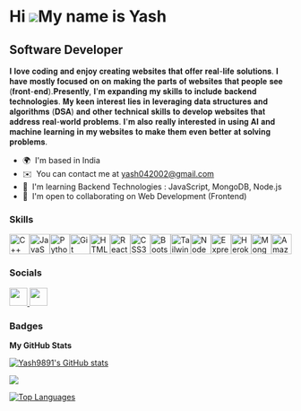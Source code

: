 Hi ![](https://user-images.githubusercontent.com/18350557/176309783-0785949b-9127-417c-8b55-ab5a4333674e.gif)My name is Yash
============================================================================================================================
 
Software Developer
--------------------------------------------------

𝐈 𝐥𝐨𝐯𝐞 𝐜𝐨𝐝𝐢𝐧𝐠 𝐚𝐧𝐝 𝐞𝐧𝐣𝐨𝐲 𝐜𝐫𝐞𝐚𝐭𝐢𝐧𝐠 𝐰𝐞𝐛𝐬𝐢𝐭𝐞𝐬 𝐭𝐡𝐚𝐭 𝐨𝐟𝐟𝐞𝐫 𝐫𝐞𝐚𝐥-𝐥𝐢𝐟𝐞 𝐬𝐨𝐥𝐮𝐭𝐢𝐨𝐧𝐬. 𝐈 𝐡𝐚𝐯𝐞 𝐦𝐨𝐬𝐭𝐥𝐲 𝐟𝐨𝐜𝐮𝐬𝐞𝐝 𝐨𝐧 𝐨𝐧 𝐦𝐚𝐤𝐢𝐧𝐠 𝐭𝐡𝐞 𝐩𝐚𝐫𝐭𝐬 𝐨𝐟 𝐰𝐞𝐛𝐬𝐢𝐭𝐞𝐬 𝐭𝐡𝐚𝐭 𝐩𝐞𝐨𝐩𝐥𝐞 𝐬𝐞𝐞 (𝐟𝐫𝐨𝐧𝐭-𝐞𝐧𝐝).𝐏𝐫𝐞𝐬𝐞𝐧𝐭𝐥𝐲, 𝐈'𝐦 𝐞𝐱𝐩𝐚𝐧𝐝𝐢𝐧𝐠 𝐦𝐲 𝐬𝐤𝐢𝐥𝐥𝐬 𝐭𝐨 𝐢𝐧𝐜𝐥𝐮𝐝𝐞 𝐛𝐚𝐜𝐤𝐞𝐧𝐝 𝐭𝐞𝐜𝐡𝐧𝐨𝐥𝐨𝐠𝐢𝐞𝐬. 𝐌𝐲 𝐤𝐞𝐞𝐧 𝐢𝐧𝐭𝐞𝐫𝐞𝐬𝐭 𝐥𝐢𝐞𝐬 𝐢𝐧 𝐥𝐞𝐯𝐞𝐫𝐚𝐠𝐢𝐧𝐠 𝐝𝐚𝐭𝐚 𝐬𝐭𝐫𝐮𝐜𝐭𝐮𝐫𝐞𝐬 𝐚𝐧𝐝 𝐚𝐥𝐠𝐨𝐫𝐢𝐭𝐡𝐦𝐬 (𝐃𝐒𝐀) 𝐚𝐧𝐝 𝐨𝐭𝐡𝐞𝐫 𝐭𝐞𝐜𝐡𝐧𝐢𝐜𝐚𝐥 𝐬𝐤𝐢𝐥𝐥𝐬 𝐭𝐨 𝐝𝐞𝐯𝐞𝐥𝐨𝐩 𝐰𝐞𝐛𝐬𝐢𝐭𝐞𝐬 𝐭𝐡𝐚𝐭 𝐚𝐝𝐝𝐫𝐞𝐬𝐬 𝐫𝐞𝐚𝐥-𝐰𝐨𝐫𝐥𝐝 𝐩𝐫𝐨𝐛𝐥𝐞𝐦𝐬. 𝐈'𝐦 𝐚𝐥𝐬𝐨 𝐫𝐞𝐚𝐥𝐥𝐲 𝐢𝐧𝐭𝐞𝐫𝐞𝐬𝐭𝐞𝐝 𝐢𝐧 𝐮𝐬𝐢𝐧𝐠 𝐀𝐈 𝐚𝐧𝐝 𝐦𝐚𝐜𝐡𝐢𝐧𝐞 𝐥𝐞𝐚𝐫𝐧𝐢𝐧𝐠 𝐢𝐧 𝐦𝐲 𝐰𝐞𝐛𝐬𝐢𝐭𝐞𝐬 𝐭𝐨 𝐦𝐚𝐤𝐞 𝐭𝐡𝐞𝐦 𝐞𝐯𝐞𝐧 𝐛𝐞𝐭𝐭𝐞𝐫 𝐚𝐭 𝐬𝐨𝐥𝐯𝐢𝐧𝐠 𝐩𝐫𝐨𝐛𝐥𝐞𝐦𝐬.

* 🌍  I'm based in India
* ✉️  You can contact me at [yash042002@gmail.com](mailto:yash042002@gmail.com)
* 🧠  I'm learning Backend Technologies : JavaScript, MongoDB, Node.js
* 🤝  I'm open to collaborating on Web Development (Frontend)

### Skills


<p align="left">
<a href="https://docs.microsoft.com/en-us/cpp/?view=msvc-170" target="_blank" rel="noreferrer"><img src="https://raw.githubusercontent.com/danielcranney/readme-generator/main/public/icons/skills/cplusplus-colored.svg" width="36" height="36" alt="C++" /></a><a href="https://developer.mozilla.org/en-US/docs/Web/JavaScript" target="_blank" rel="noreferrer"><img src="https://raw.githubusercontent.com/danielcranney/readme-generator/main/public/icons/skills/javascript-colored.svg" width="36" height="36" alt="JavaScript" /></a><a href="https://www.python.org/" target="_blank" rel="noreferrer"><img src="https://raw.githubusercontent.com/danielcranney/readme-generator/main/public/icons/skills/python-colored.svg" width="36" height="36" alt="Python" /></a><a href="https://git-scm.com/" target="_blank" rel="noreferrer"><img src="https://raw.githubusercontent.com/danielcranney/readme-generator/main/public/icons/skills/git-colored.svg" width="36" height="36" alt="Git" /></a><a href="https://developer.mozilla.org/en-US/docs/Glossary/HTML5" target="_blank" rel="noreferrer"><img src="https://raw.githubusercontent.com/danielcranney/readme-generator/main/public/icons/skills/html5-colored.svg" width="36" height="36" alt="HTML5" /></a><a href="https://reactjs.org/" target="_blank" rel="noreferrer"><img src="https://raw.githubusercontent.com/danielcranney/readme-generator/main/public/icons/skills/react-colored.svg" width="36" height="36" alt="React" /></a><a href="https://www.w3.org/TR/CSS/#css" target="_blank" rel="noreferrer"><img src="https://raw.githubusercontent.com/danielcranney/readme-generator/main/public/icons/skills/css3-colored.svg" width="36" height="36" alt="CSS3" /></a><a href="https://getbootstrap.com/" target="_blank" rel="noreferrer"><img src="https://raw.githubusercontent.com/danielcranney/readme-generator/main/public/icons/skills/bootstrap-colored.svg" width="36" height="36" alt="Bootstrap" /></a><a href="https://tailwindcss.com/" target="_blank" rel="noreferrer"><img src="https://raw.githubusercontent.com/danielcranney/readme-generator/main/public/icons/skills/tailwindcss-colored.svg" width="36" height="36" alt="TailwindCSS" /></a><a href="https://nodejs.org/en/" target="_blank" rel="noreferrer"><img src="https://raw.githubusercontent.com/danielcranney/readme-generator/main/public/icons/skills/nodejs-colored.svg" width="36" height="36" alt="NodeJS" /></a><a href="https://expressjs.com/" target="_blank" rel="noreferrer"><img src="https://raw.githubusercontent.com/danielcranney/readme-generator/main/public/icons/skills/express-colored.svg" width="36" height="36" alt="Express" /></a><a href="https://www.heroku.com/" target="_blank" rel="noreferrer"><img src="https://raw.githubusercontent.com/danielcranney/readme-generator/main/public/icons/skills/heroku-colored.svg" width="36" height="36" alt="Heroku" /></a><a href="https://www.mongodb.com/" target="_blank" rel="noreferrer"><img src="https://raw.githubusercontent.com/danielcranney/readme-generator/main/public/icons/skills/mongodb-colored.svg" width="36" height="36" alt="MongoDB" /></a><a href="https://aws.amazon.com" target="_blank" rel="noreferrer"><img src="https://raw.githubusercontent.com/danielcranney/readme-generator/main/public/icons/skills/aws-colored.svg" width="36" height="36" alt="Amazon Web Services" /></a>
</p>


### Socials

<p align="left"> <a href="https://www.github.com/Yash9891" target="_blank" rel="noreferrer"> <picture> <source media="(prefers-color-scheme: dark)" srcset="https://raw.githubusercontent.com/danielcranney/readme-generator/main/public/icons/socials/github-dark.svg" /> <source media="(prefers-color-scheme: light)" srcset="https://raw.githubusercontent.com/danielcranney/readme-generator/main/public/icons/socials/github.svg" /> <img src="https://raw.githubusercontent.com/danielcranney/readme-generator/main/public/icons/socials/github.svg" width="32" height="32" /> </picture> </a> <a href="https://www.linkedin.com/in/yash-40875a262/" target="_blank" rel="noreferrer"> <picture> <source media="(prefers-color-scheme: dark)" srcset="https://raw.githubusercontent.com/danielcranney/readme-generator/main/public/icons/socials/linkedin-dark.svg" /> <source media="(prefers-color-scheme: light)" srcset="https://raw.githubusercontent.com/danielcranney/readme-generator/main/public/icons/socials/linkedin.svg" /> <img src="https://raw.githubusercontent.com/danielcranney/readme-generator/main/public/icons/socials/linkedin.svg" width="32" height="32" /> </picture> </a></p>

### Badges

<b>My GitHub Stats</b>

<a href="http://www.github.com/Yash9891"><img src="https://github-readme-stats.vercel.app/api?username=Yash9891&show_icons=true&hide=prs,issues,&count_private=true&title_color=a855f7&text_color=14b8a6&icon_color=ec4899&bg_color=1c1917&hide_border=true&show_icons=true" alt="Yash9891's GitHub stats" /></a>

<a href="http://www.github.com/Yash9891"><img src="https://github-readme-streak-stats.herokuapp.com/?user=Yash9891&stroke=14b8a6&background=1c1917&ring=a855f7&fire=a855f7&currStreakNum=14b8a6&currStreakLabel=a855f7&sideNums=14b8a6&sideLabels=14b8a6&dates=14b8a6&hide_border=true" /></a>

<a href="https://github.com/Yash9891" align="left"><img src="https://github-readme-stats.vercel.app/api/top-langs/?username=Yash9891&langs_count=10&title_color=a855f7&text_color=14b8a6&icon_color=ec4899&bg_color=1c1917&hide_border=true&locale=en&custom_title=Top%20%Languages" alt="Top Languages" /></a>
